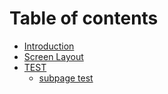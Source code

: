 # Table of contents

* [Introduction](README.md)
* [Screen Layout](screen-layout.md)
* [TEST](test/README.md)
  * [subpage test](test/subpage-test.md)
